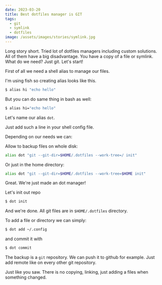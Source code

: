 ```yaml
---
date: 2023-03-20
title: Best dotfiles manager is GIT
tags:
  - git
  - symlink
  - dotfiles
image: /assets/images/stories/symlink.jpg
---
```


Long story short. Tried lot of dotfiles managers including custom solutions. All of them have a big disadvantage. You have a copy of a file or symlink.
What do we need? Just git. Let's start!

First of all we need a shell alias to manage our files.

I'm using fish so creating alias looks like this.

```bash
$ alias hi "echo hello"
```

But you can do same thing in bash as well:

```bash
$ alias hi="echo hello"
```

Let's name our alias `dot`.

Just add such a line in your shell config file.

Depending on our needs we can:

Allow to backup files on whole disk:

```bash
alias dot "git --git-dir=$HOME/.dotfiles --work-tree=/ init"
```

Or just in the home directory:

```bash
alias dot "git --git-dir=$HOME/.dotfiles --work-tree=$HOME init"
```

Great. We're just made an dot manager!

Let's init out repo

```bash
$ dot init
```

And we're done. All git files are in `$HOME/.dotfiles` directory.

To add a file or directory we can simply:

```bash
$ dot add ~/.config
```

and commit it with

```bash
$ dot commit
```

The backup is a `git` repository. We can push it to github for example. Just add remote like on every other git repository.

Just like you saw. There is no copying, linking, just adding a files when something changed.
